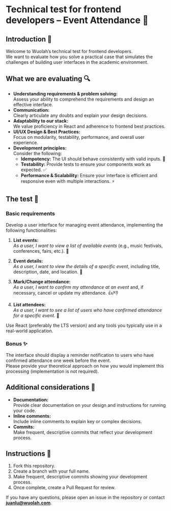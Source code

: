 # Technical test for frontend developers – Event Attendance 🎫

## Introduction 👋
Welcome to Wuolah’s technical test for frontend developers.  
We want to evaluate how you solve a practical case that simulates the challenges of building user interfaces in the academic environment.

## What we are evaluating 🔍
- **Understanding requirements & problem solving:**  
  Assess your ability to comprehend the requirements and design an effective interface.
- **Communication:**  
  Clearly articulate any doubts and explain your design decisions.
- **Adaptability to our stack:**  
  We value proficiency in React and adherence to frontend best practices.
- **UI/UX Design & Best Practices:**  
  Focus on modularity, testability, performance, and overall user experience.
- **Development principles:**  
  Consider the following:
  - **Idempotency:** The UI should behave consistently with valid inputs. 🔄
  - **Testability:** Provide tests to ensure your components work as expected. ✅
  - **Performance & Scalability:** Ensure your interface is efficient and responsive even with multiple interactions. ⚡

## The test 📝

### Basic requirements
Develop a user interface for managing event attendance, implementing the following functionalities:

1. **List events:**  
   *As a user, I want to view a list of available events* (e.g., music festivals, conferences, fairs, etc.). 🎉

2. **Event details:**  
   *As a user, I want to view the details of a specific event*, including title, description, date, and location. 📅

3. **Mark/Change attendance:**  
   *As a user, I want to confirm my attendance at an event* and, if necessary, cancel or update my attendance. 👍/👎

4. **List attendees:**  
   *As a user, I want to see a list of users who have confirmed attendance for a specific event.* 👥

Use React (preferably the LTS version) and any tools you typically use in a real-world application.

### Bonus ✨
The interface should display a reminder notification to users who have confirmed attendance one week before the event.  
Please provide your theoretical approach on how you would implement this processing (implementation is not required).

## Additional considerations 📌
- **Documentation:**  
  Provide clear documentation on your design and instructions for running your code.
- **Inline comments:**  
  Include inline comments to explain key or complex decisions.
- **Commits:**  
  Make frequent, descriptive commits that reflect your development process.

## Instructions 🔧
1. Fork this repository.
2. Create a branch with your full name.
3. Make frequent, descriptive commits showing your development process.
4. Once complete, create a Pull Request for review.

If you have any questions, please open an issue in the repository or contact **juanlu@wuolah.com**.

